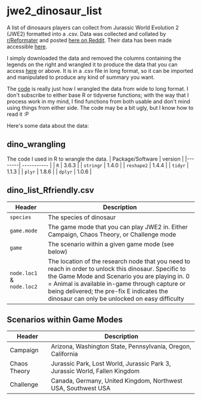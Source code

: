 # jwe2_dinosaur_list
A list of dinosaurs players can collect from Jurassic World Evolution 2 (JWE2) formatted into a .csv. Data was collected and collated by [r/Reformater](https://www.reddit.com/user/Reformater/) and posted [here on Reddit](https://www.reddit.com/r/jurassicworldevo/comments/r30iz8/spreadsheet_detailing_how_to_unlock_every/). Their data has been made accessible [here](https://docs.google.com/spreadsheets/d/1TCE6igXMHr_OSvqULKU2dqDBft_v8goaqsdZXiC9xLU/edit?usp=sharing).

I simply downloaded the data and removed the columns containing the legends on the right and wrangled it to produce the data that you can access [here](https://raw.githubusercontent.com/lalochezic/jwe2_dinosaur_list/main/dino_list_Rfriendly.csv) or above. It is in a .csv file in long format, so it can be imported and manipulated to produce any kind of summary you want.

The [code](https://raw.githubusercontent.com/lalochezic/jwe2_dinosaur_list/main/dino_wrangling) is really just how I wrangled the data from wide to long format. I don't subscribe to either base R or tidyverse functions; with the way that I process work in my mind, I find functions from both usable and don't mind using things from either side. The code may be a bit ugly, but I know how to read it :P

Here's some data about the data:
## dino_wrangling
The code I used in R to wrangle the data.
| Package/Software | version |
|--------| ----------- |
| <code>R</code> | 3.6.3 |
| <code>stringr</code> | 1.4.0 |
| <code>reshape2</code> | 1.4.4 |
| <code>tidyr</code> | 1.1.3 |
| <code>plyr</code> | 1.8.6 |
| <code>dplyr</code> | 1.0.6 |

## dino_list_Rfriendly.csv
| Header | Description |
|--------| ----------- |
| <code>species</code> | The species of dinosaur |
| <code>game.mode</code> | The game mode that you can play JWE2 in. Either Campaign, Chaos Theory, or Challenge mode |
| <code>game</code> | The scenario within a given game mode (see below) |
| <code>node.loc1</code> & <code>node.loc2</code> | The location of the research node that you need to reach in order to unlock this dinosaur. Specific to the Game Mode and Scenario you are playing in. 0 = Animal is available in-game through capture or being delivered; the pre-fix E indicates the dinosaur can only be unlocked on easy difficulty|

## Scenarios within Game Modes
| Header | Description |
|--------| ----------- |
| Campaign | Arizona, Washington State, Pennsylvania, Oregon, California |
| Chaos Theory | Jurassic Park, Lost World, Jurassic Park 3, Jurassic World, Fallen Kingdom |
| Challenge | Canada, Germany, United Kingdom, Northwest USA, Southwest USA |
